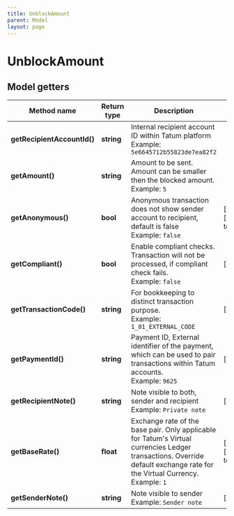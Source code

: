 ```yaml
---
title: UnblockAmount
parent: Model
layout: page
---
```


# UnblockAmount

## Model getters

Method name | Return type | Description | Notes
------------ | ------------- | ------------- | -------------
**getRecipientAccountId()** | **string** | Internal recipient account ID within Tatum platform <br>Example: `5e6645712b55823de7ea82f2` |
**getAmount()** | **string** | Amount to be sent. Amount can be smaller then the blocked amount. <br>Example: `5` |
**getAnonymous()** | **bool** | Anonymous transaction does not show sender account to recipient, default is false <br>Example: `false` | [optional] [default to false]
**getCompliant()** | **bool** | Enable compliant checks. Transaction will not be processed, if compliant check fails. <br>Example: `false` | [optional]
**getTransactionCode()** | **string** | For bookkeeping to distinct transaction purpose. <br>Example: `1_01_EXTERNAL_CODE` | [optional]
**getPaymentId()** | **string** | Payment ID, External identifier of the payment, which can be used to pair transactions within Tatum accounts. <br>Example: `9625` | [optional]
**getRecipientNote()** | **string** | Note visible to both, sender and recipient <br>Example: `Private note` | [optional]
**getBaseRate()** | **float** | Exchange rate of the base pair. Only applicable for Tatum's Virtual currencies Ledger transactions. Override default exchange rate for the Virtual Currency. <br>Example: `1` | [optional] [default to 1]
**getSenderNote()** | **string** | Note visible to sender <br>Example: `Sender note` | [optional]

